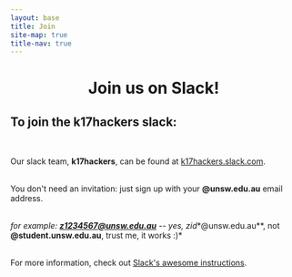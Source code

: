 ```yaml
---
layout: base
title: Join
site-map: true
title-nav: true
---
```


# <center>Join us on Slack!</center>
## To join the k17hackers slack:
<br>

Our slack team, **k17hackers**, can be found at [k17hackers.slack.com](https://k17hackers.slack.com).
<br><br>

You don't need an invitation: just sign up with your **@unsw.edu.au** email address.
<br><br>

*for example: **z1234567@unsw.edu.au** -- yes, zid**@unsw.edu.au**, not **@student.unsw.edu.au**, trust me, it works :)*
<br><br>

For more information, check out [Slack's awesome instructions](https://get.slack.help/hc/en-us/articles/212675257-Join-a-Slack-team). 

